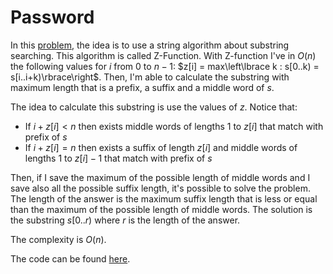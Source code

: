 # Password

In this [problem](https://codeforces.com/problemset/problem/126/B), the idea is to use a string algorithm about substring searching. This algorithm is called Z-Function.
With Z-function I've in $O(n)$ the following values for $i$ from $0$ to $n-1$: $z[i] = max\left\lbrace k : s[0..k) = s[i..i+k)\rbrace\right$.
Then, I'm able to calculate the substring with maximum length that is a prefix, a suffix and a middle word of $s$.

The idea to calculate this substring is use the values of $z$.
Notice that:

- If $i + z[i] < n$ then exists middle words of lengths $1$ to $z[i]$ that match with prefix of $s$
- If $i + z[i] = n$ then exists a suffix of length $z[i]$ and middle words of lengths $1$ to $z[i] - 1$ that match with prefix of $s$

Then, if I save the maximum of the possible length of middle words and I save also all the possible suffix length, it's possible to solve the problem.
The length of the answer is the maximum suffix length that is less or equal than the maximum of the possible length of middle words.
The solution is the substring $s[0..r)$ where $r$ is the length of the answer.

The complexity is $O(n)$.

The code can be found [here](./solution.cpp).
